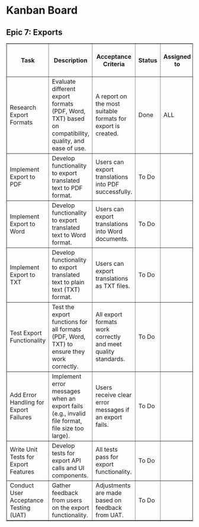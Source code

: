 <!DOCTYPE html>
<html lang="en">
<head>
  <meta charset="UTF-8" />
</head>
<body>

<h1>Kanban Board</h1>
<h2>Epic 7: Exports</h2>
<table border="1" cellpadding="6" cellspacing="0">
  <thead>
    <tr>
      <th>Task</th>
      <th>Description</th>
      <th>Acceptance Criteria</th>
      <th>Status</th>
      <th>Assigned to</th>
      <th>Importance 1(very low) .. 5(very hight)</th>
    </tr>
  </thead>
  <tbody>
    <tr>
      <td>Research Export Formats</td>
      <td>Evaluate different export formats (PDF, Word, TXT) based on compatibility, quality, and ease of use.</td>
      <td>A report on the most suitable formats for export is created.</td>
      <td>Done</td>
      <td>ALL</td>
      <td>5</td>
    </tr>
    <tr>
      <td>Implement Export to PDF</td>
      <td>Develop functionality to export translated text to PDF format.</td>
      <td>Users can export translations into PDF successfully.</td>
      <td>To Do</td>
      <td></td>
      <td>5</td>
    </tr>
    <tr>
      <td>Implement Export to Word</td>
      <td>Develop functionality to export translated text to Word format.</td>
      <td>Users can export translations into Word documents.</td>
      <td>To Do</td>
      <td></td>
      <td>2</td>
    </tr>
    <tr>
      <td>Implement Export to TXT</td>
      <td>Develop functionality to export translated text to plain text (TXT) format.</td>
      <td>Users can export translations as TXT files.</td>
      <td>To Do</td>
      <td></td>
      <td>5</td>
    </tr>
    <tr>
      <td>Test Export Functionality</td>
      <td>Test the export functions for all formats (PDF, Word, TXT) to ensure they work correctly.</td>
      <td>All export formats work correctly and meet quality standards.</td>
      <td>To Do</td>
      <td></td>
      <td>4</td>
    </tr>
    <tr>
      <td>Add Error Handling for Export Failures</td>
      <td>Implement error messages when an export fails (e.g., invalid file format, file size too large).</td>
      <td>Users receive clear error messages if an export fails.</td>
      <td>To Do</td>
      <td></td>
      <td>4</td>
    </tr>
    <tr>
      <td>Write Unit Tests for Export Features</td>
      <td>Develop tests for export API calls and UI components.</td>
      <td>All tests pass for export functionality.</td>
      <td>To Do</td>
      <td></td>
      <td>4</td>
    </tr>
    <tr>
      <td>Conduct User Acceptance Testing (UAT)</td>
      <td>Gather feedback from users on the export functionality.</td>
      <td>Adjustments are made based on feedback from UAT.</td>
      <td>To Do</td>
      <td></td>
      <td>54</td>
    </tr>
  </tbody>
</table>
</body>
</html>
